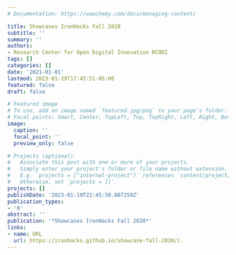 ```yaml
---
# Documentation: https://wowchemy.com/docs/managing-content/

title: Showcases IronHacks Fall 2020
subtitle: ''
summary: ''
authors:
- Research Center for Open Digital Innovation RCODI
tags: []
categories: []
date: '2021-01-01'
lastmod: 2023-01-19T17:45:51-05:00
featured: false
draft: false

# Featured image
# To use, add an image named `featured.jpg/png` to your page's folder.
# Focal points: Smart, Center, TopLeft, Top, TopRight, Left, Right, BottomLeft, Bottom, BottomRight.
image:
  caption: ''
  focal_point: ''
  preview_only: false

# Projects (optional).
#   Associate this post with one or more of your projects.
#   Simply enter your project's folder or file name without extension.
#   E.g. `projects = ["internal-project"]` references `content/project/deep-learning/index.md`.
#   Otherwise, set `projects = []`.
projects: []
publishDate: '2023-01-19T22:45:50.807259Z'
publication_types:
- '0'
abstract: ''
publication: '*Showcases IronHacks Fall 2020*'
links:
- name: URL
  url: https://ironhacks.github.io/showcase-fall-2020/).
---
```

